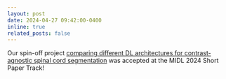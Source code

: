 ```yaml
---
layout: post
date: 2024-04-27 09:42:00-0400
inline: true
related_posts: false
---
```


Our spin-off project [comparing different DL architectures for contrast-agnostic spinal cord segmentation](https://openreview.net/pdf?id=n6D25aqdV3) was accepted at the MIDL 2024 Short Paper Track! 